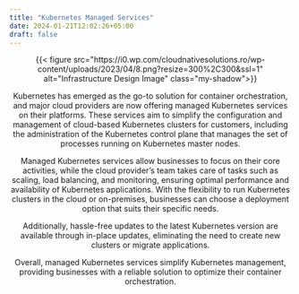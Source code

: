 ```yaml
---
title: "Kubernetes Managed Services"
date: 2024-01-21T12:02:26+05:00
draft: false
---
```


<div class="aos-wrapper" data-aos="fade-up" data-aos-duration="2000" style="text-align: center;">
  {{< figure src="https://i0.wp.com/cloudnativesolutions.ro/wp-content/uploads/2023/04/8.png?resize=300%2C300&ssl=1" alt="Infrastructure Design Image"  class="my-shadow">}}

Kubernetes has emerged as the go-to solution for container orchestration, and major cloud providers are now offering managed Kubernetes services on their platforms. These services aim to simplify the configuration and management of cloud-based Kubernetes clusters for customers, including the administration of the Kubernetes control plane that manages the set of processes running on Kubernetes master nodes.

Managed Kubernetes services allow businesses to focus on their core activities, while the cloud provider’s team takes care of tasks such as scaling, load balancing, and monitoring, ensuring optimal performance and availability of Kubernetes applications. With the flexibility to run Kubernetes clusters in the cloud or on-premises, businesses can choose a deployment option that suits their specific needs.

Additionally, hassle-free updates to the latest Kubernetes version are available through in-place updates, eliminating the need to create new clusters or migrate applications.

Overall, managed Kubernetes services simplify Kubernetes management, providing businesses with a reliable solution to optimize their container orchestration.

</div>

<script src="https://cdn.jsdelivr.net/npm/aos@2.3.4/dist/aos.js"></script>
<script>
  document.addEventListener('DOMContentLoaded', function() {
    AOS.init();
  });
</script>
